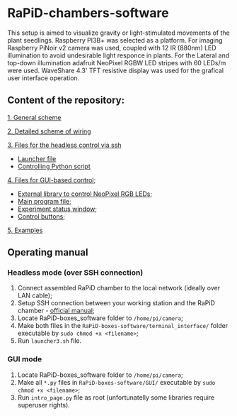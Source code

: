 # RaPiD-chambers-software
This setup is aimed to visualize gravity or light-stimulated movements of the plant seedlings. 
Raspberry PI3B+ was selected as a platform. For imaging Raspberry PiNoir v2 camera was used, coupled with 
12 IR (880nm) LED illumination to avoid undesirable light responce in plants. 
For the Lateral and top-down illumination adafruit NeoPixel RGBW LED stripes with 60 LEDs/m were used.
WaveShare 4.3' TFT resistive display was used for the grafical user interface operation.



## Content of the repository:
[1. General scheme](https://github.com/lamewarden/RaPiD-boxes-software/blob/main/PI_boxes_scheme.pdf)

[2. Detailed scheme of wiring](https://github.com/lamewarden/RaPiD-boxes-software/blob/main/pinout.pdf)

[3. Files for the headless control via ssh](https://github.com/lamewarden/RaPiD-boxes-software/tree/main/terminal_interface)
- [Launcher file](https://github.com/lamewarden/RaPiD-boxes-software/blob/main/terminal_interface/launcher3.sh)
- [Controlling Python script](https://github.com/lamewarden/RaPiD-boxes-software/blob/main/terminal_interface/Phototropism_program_4.py)

[4. Files for GUI-based control](https://github.com/lamewarden/RaPiD-boxes-software/tree/main/GUI);
- [External library to control NeoPixel RGB LEDs](https://github.com/lamewarden/RaPiD-boxes-software/tree/main/GUI/rpi_ws281x-master);
- [Main program file](https://github.com/lamewarden/RaPiD-boxes-software/blob/main/GUI/intro_page.py);
- [Experiment status window](https://github.com/lamewarden/RaPiD-boxes-software/blob/main/GUI/experiment_status.py);
- [Control buttons](https://github.com/lamewarden/RaPiD-boxes-software/blob/main/GUI/controls.py);

[5. Examples](https://github.com/lamewarden/RaPiD-boxes-software/tree/main/examples)


## Operating manual
### Headless mode (over SSH connection)
1. Connect assembled RaPiD chamber to the local network (ideally over LAN cable);
2. Setup SSH connection between your working station and the RaPiD chamber - [official manual](https://www.raspberrypi.com/documentation/computers/remote-access.html);
3. Locate RaPiD-boxes_software folder to `/home/pi/camera`;
4. Make both files in the `RaPiD-boxes-software/terminal_interface/` folder executable by `sudo chmod +x <filename>`;
5. Run `launcher3.sh` file.

### GUI mode
1. Locate RaPiD-boxes_software folder to `/home/pi/camera`;
2. Make all `*.py` files in `RaPiD-boxes-software/GUI/` executable by `sudo chmod +x <filename>`;
3. Run `intro_page.py` file as root (unfortunatelly some libraries require superuser rights).






